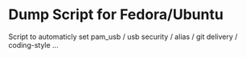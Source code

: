 # Dump Script for Fedora/Ubuntu
Script to automaticly set pam_usb / usb security / alias / git delivery / coding-style ...
